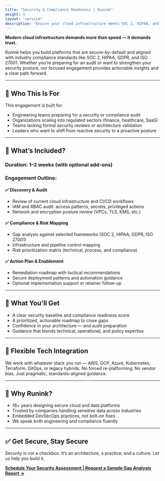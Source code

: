 ```yaml
---
title: "Security & Compliance Readiness | Runink"
weight: 4
layout: "service"
description: "Ensure your cloud infrastructure meets SOC 2, HIPAA, and GDPR standards with Runink’s Security & Compliance Readiness assessment."
---
```


**Modern cloud infrastructure demands more than speed — it demands trust.**

Runink helps you build platforms that are secure-by-default and aligned with industry compliance standards like SOC 2, HIPAA, GDPR, and ISO 27001. Whether you're preparing for an audit or want to strengthen your security posture, our focused engagement provides actionable insights and a clear path forward.

---

## 🚩 **Who This Is For**

This engagement is built for:

* Engineering teams preparing for a security or compliance audit
* Organizations scaling into regulated sectors (finance, healthcare, SaaS)
* Teams lacking formal security reviews or architecture validation
* Leaders who want to shift from reactive security to a proactive posture

---

## 📅 **What’s Included?**

### **Duration:** 1–2 weeks (with optional add-ons)

### **Engagement Outline:**

#### ✅ Discovery & Audit

* Review of current cloud infrastructure and CI/CD workflows
* IAM and RBAC audit: access patterns, secrets, privileged actions
* Network and encryption posture review (VPCs, TLS, KMS, etc.)

#### ✅ Compliance & Risk Mapping

* Gap analysis against selected frameworks (SOC 2, HIPAA, GDPR, ISO 27001)
* Infrastructure and pipeline control mapping
* Risk prioritization matrix (technical, process, and compliance)

#### ✅ Action Plan & Enablement

* Remediation roadmap with tactical recommendations
* Secure deployment patterns and automation guidance
* Optional implementation support or retainer follow-up

---

## 📌 **What You'll Get**

* A clear security baseline and compliance readiness score
* A prioritized, actionable roadmap to close gaps
* Confidence in your architecture — and audit preparation
* Guidance that blends technical, operational, and policy expertise

---

## 🧩 **Flexible Tech Integration**

We work with whatever stack you run — AWS, GCP, Azure, Kubernetes, Terraform, GitOps, or legacy hybrids. No forced re-platforming. No vendor bias. Just pragmatic, standards-aligned guidance.

---

## 🎯 **Why Runink?**

* 18+ years designing secure cloud and data platforms
* Trusted by companies handling sensitive data across industries
* Embedded DevSecOps practices, not bolt-on fixes
* We speak both engineering and compliance fluently

---

## ✅ **Get Secure, Stay Secure**

Security is not a checkbox. It’s an architecture, a practice, and a culture. Let us help you build it.

[**Schedule Your Security Assessment | Request a Sample Gap Analysis Report →**](/contact)
